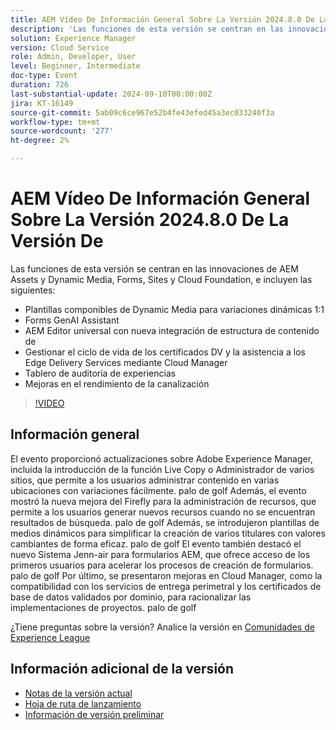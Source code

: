 ```yaml
---
title: AEM Vídeo De Información General Sobre La Versión 2024.8.0 De La Versión De
description: 'Las funciones de esta versión se centran en las innovaciones de AEM Assets y Dynamic Media, Forms, Sites y Cloud Foundation e incluyen lo siguiente: Dynamic Media Composable Templates for 1:1 dynamic variaciones Forms AEM GenAI Assistant Universal editor con nueva integración de estructura de contenido de la ​ Administrar el ciclo de vida de los certificados DV y la asistencia para los Edge Delivery Services a través de Cloud Manager Experience Audit Dashboard Mejoras en el rendimiento de la canalización'
solution: Experience Manager
version: Cloud Service
role: Admin, Developer, User
level: Beginner, Intermediate
doc-type: Event
duration: 726
last-substantial-update: 2024-09-10T00:00:00Z
jira: KT-16149
source-git-commit: 5ab09c6ce967e52b4fe43efed45a3ec033240f3a
workflow-type: tm+mt
source-wordcount: '277'
ht-degree: 2%

---
```



# AEM Vídeo De Información General Sobre La Versión 2024.8.0 De La Versión De

Las funciones de esta versión se centran en las innovaciones de AEM Assets y Dynamic Media, Forms, Sites y Cloud Foundation, e incluyen las siguientes:

* Plantillas componibles de Dynamic Media para variaciones dinámicas 1:1
* Forms GenAI Assistant
* AEM Editor universal con nueva integración de estructura de contenido de &#x200B;
* Gestionar el ciclo de vida de los certificados DV y la asistencia a los Edge Delivery Services mediante Cloud Manager
* Tablero de auditoría de experiencias
* Mejoras en el rendimiento de la canalización

>[!VIDEO](https://video.tv.adobe.com/v/3433381/?learn=on)

## Información general

El evento proporcionó actualizaciones sobre Adobe Experience Manager, incluida la introducción de la función Live Copy o Administrador de varios sitios, que permite a los usuarios administrar contenido en varias ubicaciones con variaciones fácilmente. palo de golf Además, el evento mostró la nueva mejora del Firefly para la administración de recursos, que permite a los usuarios generar nuevos recursos cuando no se encuentran resultados de búsqueda. palo de golf Además, se introdujeron plantillas de medios dinámicos para simplificar la creación de varios titulares con valores cambiantes de forma eficaz. palo de golf El evento también destacó el nuevo Sistema Jenn-air para formularios AEM, que ofrece acceso de los primeros usuarios para acelerar los procesos de creación de formularios. palo de golf Por último, se presentaron mejoras en Cloud Manager, como la compatibilidad con los servicios de entrega perimetral y los certificados de base de datos validados por dominio, para racionalizar las implementaciones de proyectos. palo de golf

¿Tiene preguntas sobre la versión?  Analice la versión en [Comunidades de Experience League](https://adobe.ly/4egoWgm)

## Información adicional de la versión

* [Notas de la versión actual](https://experienceleague.adobe.com/docs/experience-manager-cloud-service/content/release-notes/home.html?lang=es)
* [Hoja de ruta de lanzamiento](https://experienceleague.adobe.com/docs/experience-manager-release-information/aem-release-updates/update-releases-roadmap.html?lang=es)
* [Información de versión preliminar](https://experienceleague.adobe.com/docs/experience-manager-cloud-service/content/release-notes/prerelease.html)





